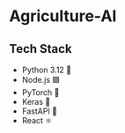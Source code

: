 ﻿# Agriculture-AI

 ## Tech Stack
- Python 3.12 🐍
- Node.js 🟩
- PyTorch 🔸
- Keras 🧠
- FastAPI 🚀
- React ⚛️


  

